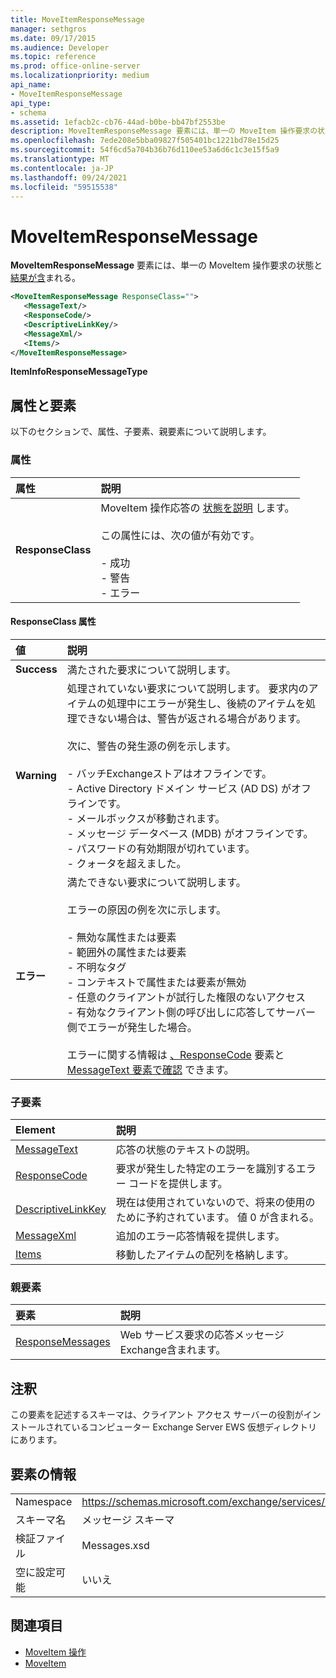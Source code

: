 ```yaml
---
title: MoveItemResponseMessage
manager: sethgros
ms.date: 09/17/2015
ms.audience: Developer
ms.topic: reference
ms.prod: office-online-server
ms.localizationpriority: medium
api_name:
- MoveItemResponseMessage
api_type:
- schema
ms.assetid: 1efacb2c-cb76-44ad-b0be-bb47bf2553be
description: MoveItemResponseMessage 要素には、単一の MoveItem 操作要求の状態と結果が含まれる。
ms.openlocfilehash: 7ede208e5bba09827f505401bc1221bd78e15d25
ms.sourcegitcommit: 54f6cd5a704b36b76d110ee53a6d6c1c3e15f5a9
ms.translationtype: MT
ms.contentlocale: ja-JP
ms.lasthandoff: 09/24/2021
ms.locfileid: "59515538"
---
```

# <a name="moveitemresponsemessage"></a>MoveItemResponseMessage

**MoveItemResponseMessage** 要素には、単一の MoveItem 操作要求の状態と [結果が含](moveitem-operation.md)まれる。 
  
```xml
<MoveItemResponseMessage ResponseClass="">
   <MessageText/>
   <ResponseCode/>
   <DescriptiveLinkKey/>
   <MessageXml/>
   <Items/>
</MoveItemResponseMessage>
```

 **ItemInfoResponseMessageType**
## <a name="attributes-and-elements"></a>属性と要素

以下のセクションで、属性、子要素、親要素について説明します。
  
### <a name="attributes"></a>属性

|**属性**|**説明**|
|:-----|:-----|
|**ResponseClass** <br/> | MoveItem 操作応答の [状態を説明](moveitem-operation.md) します。 <br/><br/>この属性には、次の値が有効です。  <br/><br/>- 成功  <br/>- 警告  <br/>- エラー  <br/> |
   
#### <a name="responseclass-attribute"></a>ResponseClass 属性

|**値**|**説明**|
|:-----|:-----|
|**Success** <br/> |満たされた要求について説明します。  <br/> |
|**Warning** <br/> | 処理されていない要求について説明します。 要求内のアイテムの処理中にエラーが発生し、後続のアイテムを処理できない場合は、警告が返される場合があります。 <br/><br/>次に、警告の発生源の例を示します。  <br/><br/>- バッチExchangeストアはオフラインです。  <br/>- Active Directory ドメイン サービス (AD DS) がオフラインです。  <br/>- メールボックスが移動されます。  <br/>- メッセージ データベース (MDB) がオフラインです。  <br/>- パスワードの有効期限が切れています。  <br/>- クォータを超えました。  <br/> |
|**エラー** <br/> | 満たできない要求について説明します。 <br/><br/>エラーの原因の例を次に示します。  <br/><br/>- 無効な属性または要素  <br/>- 範囲外の属性または要素  <br/>- 不明なタグ  <br/>- コンテキストで属性または要素が無効  <br/>- 任意のクライアントが試行した権限のないアクセス  <br/>- 有効なクライアント側の呼び出しに応答してサーバー側でエラーが発生した場合。  <br/><br/>  エラーに関する情報は [、ResponseCode](responsecode.md) 要素と [MessageText 要素で確認](messagetext.md) できます。  <br/> |
   
### <a name="child-elements"></a>子要素

|**Element**|**説明**|
|:-----|:-----|
|[MessageText](messagetext.md) <br/> |応答の状態のテキストの説明。  <br/> |
|[ResponseCode](responsecode.md) <br/> |要求が発生した特定のエラーを識別するエラー コードを提供します。  <br/> |
|[DescriptiveLinkKey](descriptivelinkkey.md) <br/> |現在は使用されていないので、将来の使用のために予約されています。 値 0 が含まれる。  <br/> |
|[MessageXml](messagexml.md) <br/> |追加のエラー応答情報を提供します。  <br/> |
|[Items](items.md) <br/> |移動したアイテムの配列を格納します。  <br/> |
   
### <a name="parent-elements"></a>親要素

|**要素**|**説明**|
|:-----|:-----|
|[ResponseMessages](responsemessages.md) <br/> |Web サービス要求の応答メッセージExchange含まれます。  <br/> |
   
## <a name="remarks"></a>注釈

この要素を記述するスキーマは、クライアント アクセス サーバーの役割がインストールされているコンピューター Exchange Server EWS 仮想ディレクトリにあります。
  
## <a name="element-information"></a>要素の情報

|||
|:-----|:-----|
|Namespace  <br/> |https://schemas.microsoft.com/exchange/services/2006/messages  <br/> |
|スキーマ名  <br/> |メッセージ スキーマ  <br/> |
|検証ファイル  <br/> |Messages.xsd  <br/> |
|空に設定可能  <br/> |いいえ  <br/> |
   
## <a name="see-also"></a>関連項目

- [MoveItem 操作](moveitem-operation.md)
- [MoveItem](moveitem.md)

